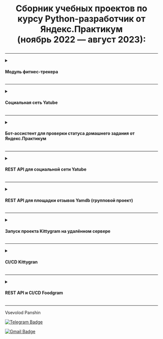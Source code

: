 # <p align="center">Сборник учебных проектов по курсу Python-разработчик от Яндекс.Практикум <br>(ноябрь 2022 — август 2023):</p>

</div>

---
<details>
  <summary>
    <h4>Модуль фитнес-трекера</h4>
  </summary>

  <br>
 
  | Ссылка | Цель проекта | Полученные навыки | Библиотеки|
  | :-----: | :-------------- | :---------- | :-------:|
  |  [Модуль фитнес-трекера](https://github.com/VPanshin/Yandex-Practicum-Study-Projects/tree/main/1_fintess_tracker)        |Разработать модуль для фитнес трекера, рассчитывающий и отображающий полную информацию о тренировках по данным от блока датчиков| Разобрался с основными концепциями и принципами ООП; научился писать код в соответствии с PEP8; разобрался в общих принципах работы с GIT.| - |

</details>

---

<details>
  <summary>
    <h4>Социальная сеть Yatube </h4>
  </summary>
  
  <br>
  
  | Ссылка | Цель проекта | Полученные навыки | Библиотеки|
  | :-----: | :-------------- | :---------- | :-------:|
  |  [Yatube](https://github.com/VPanshin/Yandex-Practicum-Study-Projects/tree/main/2_Yatube)|Создать ресурс, позволяющий пользователю регистрироваться, публиковать посты, добавлять к ним картинки, оценивать и комментировать чужие записи, подписываться на других авторов.|Научился работать с Django от создания пустого проекта до деплоя - разобрался с Django ORM, моделью MVT, маршрутизацией, формами, CBV, Django Auth, основами HTML и CSS.| ![!Django](https://img.shields.io/badge/Django-2.2.9-blue)|

</details>

---

<details>
  <summary>
    <h4>Бот-ассистент для проверки статуса домашнего задания от Яндекс.Практикум</h4>
  </summary>
  
  <br>
  
  | Ссылка | Цель проекта | Полученные навыки | Библиотеки|
  | :-----: | :-------------- | :---------- | :-------:|
  |  [Homework-Bot](https://github.com/VPanshin/Yandex-Practicum-Study-Projects/tree/main/3_telegram_bot)|Разработать телеграм-бота для проверки статуса домашней работы через API-сервис Практикум.Домашка.|Познакомился с REST API, механизмами авторизации, протоколом OAuth 2.0; Разобрался в основах API Telegram; Научился работать с библиотекой python-telegram-bot.|![!PTB](https://img.shields.io/badge/python_telegram_bot-13.9.10-blue) ![!Requests](https://img.shields.io/badge/requests-2.26.0-blue) |

</details>

---

<details>
  <summary>
    <h4>REST API для социальной сети Yatube</h4>
  </summary>
  
  <br>
 
  | Ссылка | Цель проекта | Полученные навыки | Библиотеки|
  | :-----: | :-------------- | :---------- | :-------:|
  |  [REST API Yatube](https://github.com/VPanshin/Yandex-Practicum-Study-Projects/tree/main/4_API_for_Yatube)|Написать REST API-сервис для проекта Yatube|Познакомился с DRF: разобрался с основами сериализации данных; разобрался в работе view-функций/классов/сетов; научился работать с SimpleRouter и DefaultRouter; познакомилсяя с токенами (Authtoken, JWT-токен), библиотекой Djoiser.|![Django](https://img.shields.io/badge/Django-3.2.16-blue)![Django_REST_framework](https://img.shields.io/badge/DRF-3.12.4-blue)![Djoiser](https://img.shields.io/badge/Djoiser-2.1.0-blue)|

</details>

---

<details>
  <summary>
   <h4>REST API для площадки отзывов Yamdb (групповой проект) </h4>
  </summary>
  
  <br>
 
  | Ссылка | Цель проекта | Полученные навыки | Библиотеки|
  | :-----: | :-------------- | :---------- | :-------:|
  |[REST API Yamdb](https://github.com/VPanshin/Yandex-Practicum-Study-Projects/tree/main/5_API_for_YamDB)| Написать бэкенд и API для сервиса Yamdb, позволяющем собирать отзывы пользователей на произведения. |Научился программировать в команде; разобрался с коллаборацией на GitHub; разобрался с PR, merge, rebase, cherry-pick, FF; научился проводить кросс-ревью на GitHub|![Django](https://img.shields.io/badge/Django-3.2.16-blue)![Django_REST_framework](https://img.shields.io/badge/DRF-3.12.4-blue)|

</details>

---

<details>
  <summary>
   <h4> Запуск проекта Kittygram на удалённом сервере </h4>
  </summary>
  
  <br>
 
  | Ссылка | Цель проекта | Полученные навыки | Библиотеки|
  | :-----: | :-------------- | :---------- | :-------:|
  |[Kittygram](https://github.com/VPanshin/Yandex-Practicum-Study-Projects/tree/main/6_Kittygram_deploy)| Запустить SPA Kittygram на сервере Yandex.Cloud с помощью nginx и gunicorn | Разобрался со спецификой работы на удалённом сервере; Научился настраивать nginx и создавать gunicorn-юниты; Разобрался с реализацией SSL-соединения; |![Nginx](https://img.shields.io/badge/Nginx-1.18.0-blue) ![Gunicorn](https://img.shields.io/badge/Gunicorn-20.1.0-blue)|

</details>

---


<details>
  <summary>
   <h4> CI/CD Kittygran </h4>
  </summary>
  
  <br>
 
  | Ссылка | Цель проекта | Полученные навыки | Библиотеки|
  | :-----: | :-------------- | :---------- | :-------:|
  |[CI/CD для Kittygram](https://github.com/VPanshin/Yandex-Practicum-Study-Projects/tree/main/7_Kittygram_CI_CD)| Настроить workflow тестирования и деплоя проекта на удалённый сервер с помощью Github Actions; | Разобрался с работой docker и docker-compose; Получил и закрепил на практике представление о CI/CD |![Docker](https://img.shields.io/badge/Docker-blue) ![Gunicorn](https://img.shields.io/badge/Docker-compose-blue)|

</details>


---


<details>
  <summary>
   <h4> REST API и CI/CD Foodgram </h4>
  </summary>
  
  <br>
 
  | Ссылка | Цель проекта | Полученные навыки | Библиотеки|
  | :-----: | :-------------- | :---------- | :-------:|
  |[Продуктовый помощник Foodgram](https://github.com/VPanshin/Yandex-Practicum-Study-Projects/tree/main/8_Foodgram)| Заключительный проект курса. Разработать с нуля REST API для продуктового помощника Foodgram| Отрабол полученные за время курса навыки. |![Django_REST_framework](https://img.shields.io/badge/DRF-3.12.4-blue) ![Docker](https://img.shields.io/badge/Docker-blue) ![Docker-compose](https://img.shields.io/badge/Docker-compose-blue)|

</details>

---

Vsevolod Panshin 

[![Telegram Badge](https://img.shields.io/badge/-vsevolod.panshin-blue?style=social&logo=telegram&link=https://t.me/savichx)](https://t.me/VPanshin)

[![Gmail Badge](https://img.shields.io/badge/vsevolod.panshin@gmail.com-c14438?style=flat&logo=Gmail&logoColor=white&link=mailto:vsevolodpanshin.mv@gmail.com)](mailto:vsevolodpanshin@gmail.com)
